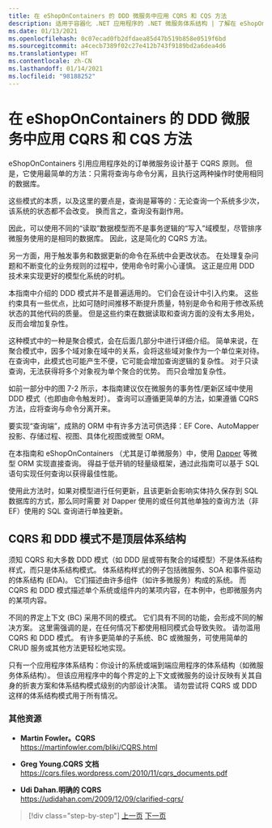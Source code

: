 ```yaml
---
title: 在 eShopOnContainers 的 DDD 微服务中应用 CQRS 和 CQS 方法
description: 适用于容器化 .NET 应用程序的 .NET 微服务体系结构 | 了解在 eShopOnContainers 中的订购微服务中实现 CQRS 的方式。
ms.date: 01/13/2021
ms.openlocfilehash: 0c07ecad0fb2dfdaea85d47b519b858e0519f6bd
ms.sourcegitcommit: a4cecb7389f02c27e412b743f9189bd2a6dea4d6
ms.translationtype: HT
ms.contentlocale: zh-CN
ms.lasthandoff: 01/14/2021
ms.locfileid: "98188252"
---
```

# <a name="apply-cqrs-and-cqs-approaches-in-a-ddd-microservice-in-eshoponcontainers"></a>在 eShopOnContainers 的 DDD 微服务中应用 CQRS 和 CQS 方法

eShopOnContainers 引用应用程序处的订单微服务设计基于 CQRS 原则。 但是，它使用最简单的方法：只需将查询与命令分离，且执行这两种操作时使用相同的数据库。

这些模式的本质，以及这里的要点是，查询是幂等的：无论查询一个系统多少次，该系统的状态都不会改变。 换而言之，查询没有副作用。

因此，可以使用不同的“读取”数据模型而不是事务逻辑的“写入”域模型，尽管排序微服务使用的是相同的数据库。 因此，这是简化的 CQRS 方法。

另一方面，用于触发事务和数据更新的命令在系统中会更改状态。 在处理复杂问题和不断变化的业务规则的过程中，使用命令时需小心谨慎。 这正是应用 DDD 技术来实现更好的模型化系统的时机。

本指南中介绍的 DDD 模式并不是普遍适用的。 它们会在设计中引入约束。 这些约束具有一些优点，比如可随时间推移不断提升质量，特别是命令和用于修改系统状态的其他代码的质量。 但是这些约束在数据读取和查询方面的没有太多用处，反而会增加复杂性。

这种模式中的一种是聚合模式，会在后面几部分中进行详细介绍。 简单来说，在聚合模式中，因多个域对象在域中的关系，会将这些域对象作为一个单位来对待。 在查询中，此模式也可能产生不便，它可能会增加查询逻辑的复杂性。 对于只读查询，无法获得将多个对象视为单个聚合的优势。 而只会增加复杂性。

如前一部分中的图 7-2 所示，本指南建议仅在微服务的事务性/更新区域中使用 DDD 模式（也即由命令触发时）。 查询可以遵循更简单的方法，如果遵循 CQRS 方法，应将查询与命令分离开来。

要实现“查询端”，成熟的 ORM 中有许多方法可供选择：EF Core、AutoMapper 投影、存储过程、视图、具体化视图或微型 ORM。

在本指南和 eShopOnContainers （尤其是订单微服务）中，使用 [Dapper](https://github.com/StackExchange/dapper-dot-net) 等微型 ORM 实现直接查询。 得益于低开销的轻量级框架，通过此指南可以基于 SQL 语句实现任何查询以获得最佳性能。

使用此方法时，如果对模型进行任何更新，且该更新会影响实体持久保存到 SQL 数据库的方式，那么同时需要 对 Dapper 使用的或任何其他单独的查询方法（非 EF）使用的 SQL 查询进行单独更新。

## <a name="cqrs-and-ddd-patterns-are-not-top-level-architectures"></a>CQRS 和 DDD 模式不是顶层体系结构

须知 CQRS 和大多数 DDD 模式（如 DDD 层或带有聚合的域模型）不是体系结构样式，而只是体系结构模式。 体系结构样式的例子包括微服务、SOA 和事件驱动的体系结构 (EDA)。 它们描述由许多组件（如许多微服务）构成的系统。 而 CQRS 和 DDD 模式描述单个系统或组件内的某项内容，在本例中，也即微服务内的某项内容。

不同的界定上下文 (BC) 采用不同的模式。 它们具有不同的功能，会形成不同的解决方案。 这里需强调的是，在任何情况下都使用相同模式会导致失败。 请勿滥用 CQRS 和 DDD 模式。 有许多更简单的子系统、BC 或微服务，可使用简单的 CRUD 服务或其他方法更轻松地实现。

只有一个应用程序体系结构：你设计的系统或端到端应用程序的体系结构（如微服务体系结构）。 但该应用程序中的每个界定的上下文或微服务的设计反映有关其自身的折衷方案和体系结构模式级别的内部设计决策。 请勿尝试将 CQRS 或 DDD 这样的体系结构模式用于所有情况。

### <a name="additional-resources"></a>其他资源

- **Martin Fowler。CQRS** \
  <https://martinfowler.com/bliki/CQRS.html>

- **Greg Young.CQRS 文档** \
  <https://cqrs.files.wordpress.com/2010/11/cqrs_documents.pdf>

- **Udi Dahan.明确的 CQRS** \
  <https://udidahan.com/2009/12/09/clarified-cqrs/>

>[!div class="step-by-step"]
>[上一页](apply-simplified-microservice-cqrs-ddd-patterns.md)
>[下一页](cqrs-microservice-reads.md)
